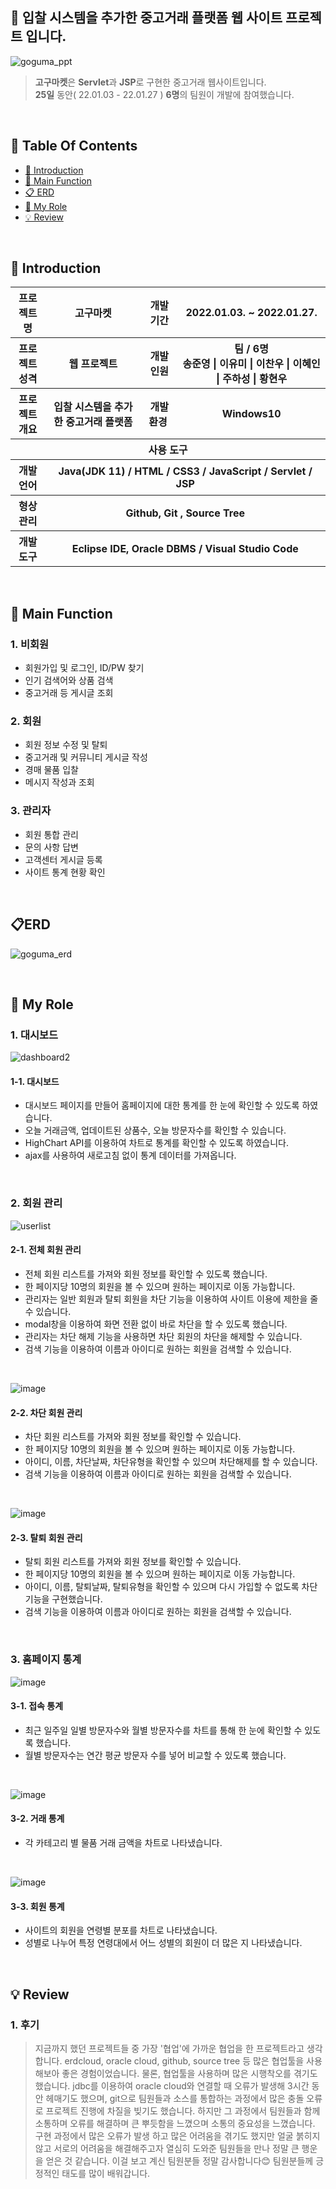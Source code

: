 ## 🍠 입찰 시스템을 추가한 중고거래 플랫폼 웹 사이트 프로젝트 입니다.

![goguma_ppt](https://user-images.githubusercontent.com/90780701/152696909-20209341-07bc-4062-bb20-2be93588aea7.png)

>  **고구마켓**은 **Servlet**과 **JSP**로 구현한 중고거래 웹사이트입니다. <br />
>  **25일** 동안( 22.01.03 - 22.01.27 ) **6명**의 팀원이 개발에 참여했습니다. <br />

 <br />
 
## 📌 Table Of Contents
* [📖 Introduction](#-introduction)
* [📝 Main Function](#-main-function)
* [📋 ERD](#erd)
* [🙋 My Role](#-my-role)
* [💡 Review](#-review)

 <br />

## 📖 Introduction
<table>
    <tr>
        <th width="11%">프로젝트 명 </th>
        <th>고구마켓</th>
        <th>개발기간</th>
        <th>2022.01.03. ~ 2022.01.27.</th>
    </tr>
    <tr>
        <th>프로젝트 성격</th>
        <th>웹 프로젝트</th>
        <th>개발인원</th>
        <th>팀 / 6명<br>
            송준영 | 이유미 | 이찬우 | 이혜인 | 주하성 | 황현우
        </th>
    </tr>
    <tr>
        <th>프로젝트 개요</th>
        <th>입찰 시스템을 추가한 중고거래 플랫폼</th>
        <th>개발환경&nbsp;</th>
        <th>Windows10</th>
    </tr>
    <tr>
        <th colspan="5">사용 도구</th>
    </tr>
    <tr>
        <th>개발언어</th>
        <th colspan="3">Java(JDK 11) / HTML / CSS3 / JavaScript / Servlet / JSP </th>
    </tr>
    <tr>
        <th>형상관리</th>
        <th colspan="3">Github, Git , Source Tree</th>
    </tr>
    <tr>
        <th>개발도구</th>
        <th colspan="3">Eclipse IDE, Oracle DBMS / Visual Studio Code</th>
    </tr>
</table>

<br />

## 📝 Main Function
### 1. 비회원
* 회원가입 및 로그인, ID/PW 찾기
* 인기 검색어와 상품 검색
* 중고거래 등 게시글 조회 
### 2. 회원
* 회원 정보 수정 및 탈퇴
* 중고거래 및 커뮤니티 게시글 작성
* 경매 물품 입찰
* 메시지 작성과 조회
### 3. 관리자
* 회원 통합 관리
* 문의 사항 답변
* 고객센터 게시글 등록
* 사이트 통계 현황 확인

<br />

## 📋ERD
![goguma_erd](https://user-images.githubusercontent.com/90780701/152697432-dcdd516b-a2cd-47dc-8a59-ba108e8cd22f.png)

<br />

## 🙋 My Role
### 1. 대시보드

![dashboard2](https://user-images.githubusercontent.com/90780701/152827340-55c1e009-c449-481c-9b60-95b31fb0a39d.gif)
#### 1-1. 대시보드
* 대시보드 페이지를 만들어 홈페이지에 대한 통계를 한 눈에 확인할 수 있도록 하였습니다.
* 오늘 거래금액, 업데이트된 상품수, 오늘 방문자수를 확인할 수 있습니다.
* HighChart API를 이용하여 차트로 통계를 확인할 수 있도록 하였습니다.
* ajax를 사용하여 새로고침 없이 통계 데이터를 가져옵니다.

<br />

### 2. 회원 관리

![userlist](https://user-images.githubusercontent.com/90780701/152835053-3a020827-07dd-425a-8080-f22d4998f8c4.gif)
#### 2-1. 전체 회원 관리
* 전체 회원 리스트를 가져와 회원 정보를 확인할 수 있도록 했습니다.
* 한 페이지당 10명의 회원을 볼 수 있으며 원하는 페이지로 이동 가능합니다.
* 관리자는 일반 회원과 탈퇴 회원을 차단 기능을 이용하여 사이트 이용에 제한을 줄 수 있습니다.
* modal창을 이용하여 화면 전환 없이 바로 차단을 할 수 있도록 했습니다.
* 관리자는 차단 해제 기능을 사용하면 차단 회원의 차단을 해제할 수 있습니다.
* 검색 기능을 이용하여 이름과 아이디로 원하는 회원을 검색할 수 있습니다.

<br />

![image](https://user-images.githubusercontent.com/90780701/152838770-873595ee-eed9-4e3c-859a-0791bcb9e79a.png)
#### 2-2. 차단 회원 관리
* 차단 회원 리스트를 가져와 회원 정보를 확인할 수 있습니다.
* 한 페이지당 10명의 회원을 볼 수 있으며 원하는 페이지로 이동 가능합니다.
* 아이디, 이름, 차단날짜, 차단유형을 확인할 수 있으며 차단해제를 할 수 있습니다.
* 검색 기능을 이용하여 이름과 아이디로 원하는 회원을 검색할 수 있습니다.

<br />

![image](https://user-images.githubusercontent.com/90780701/152840041-ba0cf3be-d7b7-4504-98ef-872f49aac2ea.png)
#### 2-3. 탈퇴 회원 관리
* 탈퇴 회원 리스트를 가져와 회원 정보를 확인할 수 있습니다.
* 한 페이지당 10명의 회원을 볼 수 있으며 원하는 페이지로 이동 가능합니다.
* 아이디, 이름, 탈퇴날짜, 탈퇴유형을 확인할 수 있으며 다시 가입할 수 없도록 차단 기능을 구현했습니다.
* 검색 기능을 이용하여 이름과 아이디로 원하는 회원을 검색할 수 있습니다.

<br />

### 3. 홈페이지 통계

![image](https://user-images.githubusercontent.com/90780701/152842044-fa67fc40-a929-41a7-b770-6c198cb6fe20.png)
#### 3-1. 접속 통계
* 최근 일주일 일별 방문자수와 월별 방문자수를 차트를 통해 한 눈에 확인할 수 있도록 했습니다.
* 월별 방문자수는 연간 평균 방문자 수를 넣어 비교할 수 있도록 했습니다.

<br />

![image](https://user-images.githubusercontent.com/90780701/152842424-c675aace-7ac7-4185-8794-afc27f5226c2.png)
#### 3-2. 거래 통계
* 각 카테고리 별 물품 거래 금액을 차트로 나타냈습니다.

<br />

![image](https://user-images.githubusercontent.com/90780701/152843237-d724d039-bbbf-4372-8870-9b1397ca7110.png)
#### 3-3. 회원 통계
* 사이트의 회원을 연령별 분포를 차트로 나타냈습니다.
* 성별로 나누어 특정 연령대에서 어느 성별의 회원이 더 많은 지 나타냈습니다.

<br />

## 💡 Review
### 1. 후기
> 지금까지 했던 프로젝트들 중 가장 '협업'에 가까운 협업을 한 프로젝트라고 생각합니다. erdcloud, oracle cloud, github, source tree 등 많은 협업툴을 사용해보아 좋은 경험이었습니다.
> 물론, 협업툴을 사용하며 많은 시행착오를 겪기도 했습니다. jdbc를 이용하여 oracle cloud와 연결할 때 오류가 발생해 3시간 동안 헤매기도 했으며, git으로 팀원들과 소스를 통합하는 과정에서 많은 충돌 오류로 프로젝트 진행에 차질을 빚기도 했습니다. 하지만 그 과정에서 팀원들과 함께 소통하며 오류를 해결하며 큰 뿌듯함을 느꼈으며 소통의 중요성을 느꼈습니다.
> 구현 과정에서 많은 오류가 발생 하고 많은 어려움을 겪기도 했지만 얼굴 붉히지 않고 서로의 어려움을 해결해주고자 열심히 도와준 팀원들을 만나 정말 큰 행운을 얻은 것 같습니다. 이걸 보고 계신 팀원분들 정말 감사합니다😊 팀원분들께 긍정적인 태도를 많이 배워갑니다.






